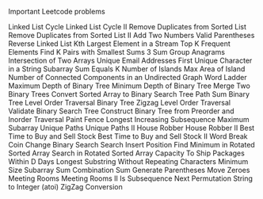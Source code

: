 Important Leetcode problems

Linked List Cycle
Linked List Cycle II
Remove Duplicates from Sorted List
Remove Duplicates from Sorted List II
Add Two Numbers
Valid Parentheses
Reverse Linked List
Kth Largest Element in a Stream
Top K Frequent Elements
Find K Pairs with Smallest Sums
3 Sum
Group Anagrams
Intersection of Two Arrays
Unique Email Addresses
First Unique Character in a String
Subarray Sum Equals K
Number of Islands
Max Area of Island
Number of Connected Components in an Undirected Graph
Word Ladder
Maximum Depth of Binary Tree
Minimum Depth of Binary Tree
Merge Two Binary Trees
Convert Sorted Array to Binary Search Tree
Path Sum
Binary Tree Level Order Traversal
Binary Tree Zigzag Level Order Traversal
Validate Binary Search Tree
Construct Binary Tree from Preorder and Inorder Traversal
Paint Fence
Longest Increasing Subsequence
Maximum Subarray
Unique Paths
Unique Paths II
House Robber
House Robber II
Best Time to Buy and Sell Stock
Best Time to Buy and Sell Stock II
Word Break
Coin Change
Binary Search
Search Insert Position
Find Minimum in Rotated Sorted Array
Search in Rotated Sorted Array
Capacity To Ship Packages Within D Days
Longest Substring Without Repeating Characters
Minimum Size Subarray Sum
Combination Sum
Generate Parentheses
Move Zeroes
Meeting Rooms
Meeting Rooms II
Is Subsequence
Next Permutation
String to Integer (atoi)
ZigZag Conversion
